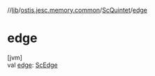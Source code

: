 //[lib](../../../index.md)/[ostis.jesc.memory.common](../index.md)/[ScQuintet](index.md)/[edge](edge.md)

# edge

[jvm]\
val [edge](edge.md): [ScEdge](../../ostis.jesc.memory.element.edge/-sc-edge/index.md)
